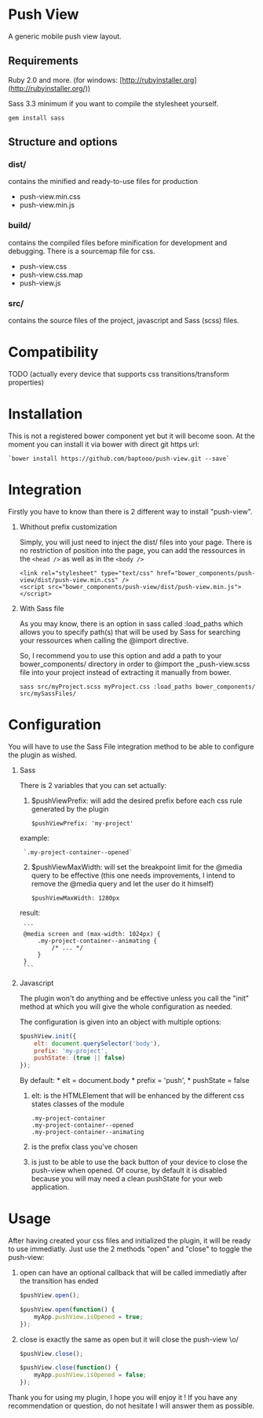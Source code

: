 # Push View
A generic mobile push view layout.

## Requirements

Ruby 2.0 and more. (for windows: [http://rubyinstaller.org](http://rubyinstaller.org/))

Sass 3.3 minimum if you want to compile the stylesheet yourself.

`gem install sass`

## Structure and options

### dist/
contains the minified and ready-to-use files for production

* push-view.min.css
* push-view.min.js

### build/
contains the compiled files before minification for development and debugging. There is a sourcemap file for css.

* push-view.css
* push-view.css.map
* push-view.js

### src/
contains the source files of the project, javascript and Sass (scss) files.

# Compatibility

TODO (actually every device that supports css transitions/transform properties)

# Installation

This is not a registered bower component yet but it will become soon. At the moment you can install it via
bower with direct git https url:

    `bower install https://github.com/baptooo/push-view.git --save`

# Integration

Firstly you have to know than there is 2 different way to install "push-view".

1. Whithout prefix customization

    Simply, you will just need to inject the dist/ files into your page. There is no restriction of position into
    the page, you can add the ressources in the `<head />` as well as in the `<body />`

    ```
    <link rel="stylesheet" type="text/css" href="bower_components/push-view/dist/push-view.min.css" />
    <script src="bower_components/push-view/dist/push-view.min.js"></script>
    ```

2. With Sass file

    As you may know, there is an option in sass called :load_paths which allows you to specify path(s) that will
    be used by Sass for searching your ressources when calling the @import directive.

    So, I recommend you to use this option and add a path to your bower_components/ directory in order to @import
    the _push-view.scss file into your project instead of extracting it manually from bower.

    `sass src/myProject.scss myProject.css :load_paths bower_components/ src/mySassFiles/`
    
# Configuration

You will have to use the Sass File integration method to be able to configure the plugin as wished.

1. Sass

    There is 2 variables that you can set actually:
    
    1. $pushViewPrefix: will add the desired prefix before each css rule generated by the plugin
    
        `$pushViewPrefix: 'my-project'`
        
    example:
        
        `.my-project-container--opened`
        
    2. $pushViewMaxWidth: will set the breakpoint limit for the @media query to be effective
    (this one needs improvements, I intend to remove the @media query and let the user do it himself)
    
        `$pushViewMaxWidth: 1280px`
        
    result:
    
        ```
        @media screen and (max-width: 1024px) {
            .my-project-container--animating {
                /* ... */
            }
        }
        ```
    
2. Javascript
    
    The plugin won't do anything and be effective unless you call the "init" method at which you will give the     whole configuration as needed.

    The configuration is given into an object with multiple options:
    
    ```js
    $pushView.init({
        elt: document.querySelector('body'),
        prefix: 'my-project',
        pushState: (true || false)
    });
    ```
    
    By default:
        * elt = document.body
        * prefix = 'push',
        * pushState = false
    
    1. elt: is the HTMLElement that will be enhanced by the different css states classes of the module
    
        ```
        .my-project-container
        .my-project-container--opened
        .my-project-container--animating
        ```
    
    2. is the prefix class you've chosen
    
    3. is just to be able to use the back button of your device to close the push-view when opened. Of course,     by default it is disabled because you will may need a clean pushState for your web application.
    
# Usage

After having created your css files and initialized the plugin, it will be ready to use immediatly.
Just use the 2 methods "open" and "close" to toggle the push-view:

1. open can have an optional callback that will be called immediatly after the transition has ended

    ```js
    $pushView.open();
    
    $pushView.open(function() {
        myApp.pushView.isOpened = true;
    });
    ```
    
2. close is exactly the same as open but it will close the push-view \o/

    ```js
    $pushView.close();
    
    $pushView.close(function() {
        myApp.pushView.isOpened = false;
    });
    ```
    
Thank you for using my plugin, I hope you will enjoy it ! If you have any recommendation or question, do not hesitate I will answer them as possible.